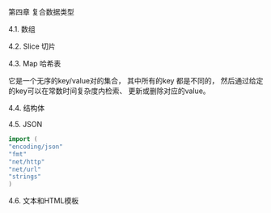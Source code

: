 第四章 复合数据类型    

4.1. 数组    

4.2. Slice   切片

4.3. Map    哈希表

它是一个无序的key/value对的集合， 其中所有的key 都是不同的， 然后通过给定的key可以在常数时间复杂度内检索、 更新或删除对应的value。    

4.4. 结构体    

4.5. JSON    

```go
import (
"encoding/json"
"fmt"
"net/http"
"net/url"
"strings"
)
```



4.6. 文本和HTML模板    